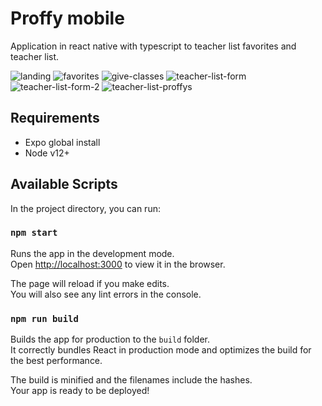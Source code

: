 # Proffy mobile

Application in react native with typescript to teacher list favorites and teacher list.

![landing](../img/mobile/landing.png)
![favorites](../img/mobile/favorites.png)
![give-classes](../img/mobile/give-classes.png)
![teacher-list-form](../img/mobile/teacher-list-form.png)
![teacher-list-form-2](../img/mobile/teacher-list-form-2.png)
![teacher-list-proffys](../img/mobile/teacher-list-proffys.png)


## Requirements

- Expo global install
- Node v12+

## Available Scripts

In the project directory, you can run:

### `npm start`

Runs the app in the development mode.<br />
Open [http://localhost:3000](http://localhost:3000) to view it in the browser.

The page will reload if you make edits.<br />
You will also see any lint errors in the console.

### `npm run build`

Builds the app for production to the `build` folder.<br />
It correctly bundles React in production mode and optimizes the build for the best performance.

The build is minified and the filenames include the hashes.<br />
Your app is ready to be deployed!
